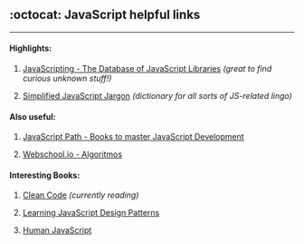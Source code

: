 ## :octocat: JavaScript helpful links
***

#### Highlights:

1. [JavaScripting - The Database of JavaScript Libraries](https://www.javascripting.com/) *(great to find curious unknown stuff!)*

2. [Simplified JavaScript Jargon](http://jargon.js.org/) *(dictionary for all sorts of JS-related lingo)*

#### Also useful:

1. [JavaScript Path - Books to master JavaScript Development](https://github.com/javascript-society/javascript-path)

2. [Webschool.io - Algoritmos](https://github.com/Webschool-io/Algoritmos)

#### Interesting Books:

1. [Clean Code](http://ricardogeek.com/docs/clean_code.pdf) *(currently reading)*

2. [Learning JavaScript Design Patterns](https://addyosmani.com/resources/essentialjsdesignpatterns/book/)

3. [Human JavaScript](http://read.humanjavascript.com/)